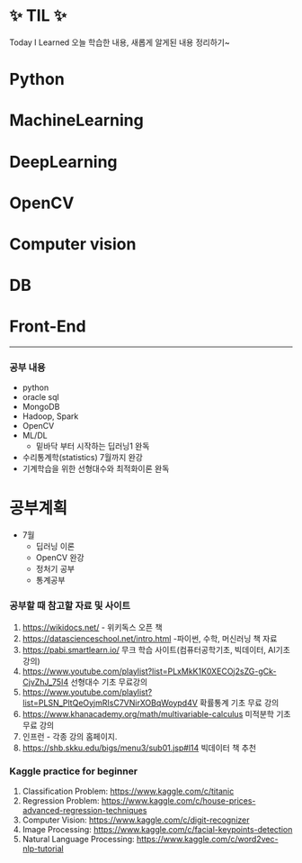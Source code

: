 # :sparkles: TIL :sparkles:

Today I Learned
오늘 학습한 내용, 새롭게 알게된 내용 정리하기~

# Python

# MachineLearning

# DeepLearning

# OpenCV

# Computer vision

# DB

# Front-End





---

### 공부 내용
- python
- oracle sql
- MongoDB
- Hadoop, Spark
- OpenCV
- ML/DL
  - 밑바닥 부터 시작하는 딥러닝1 완독
- 수리통계학(statistics) 7월까지 완강
- 기계학습을 위한 선형대수와 최적화이론 완독

# 공부계획

- 7월
  - 딥러닝 이론
  - OpenCV 완강
  - 정처기 공부
  - 통계공부

### 공부할 때 참고할 자료 및 사이트

1. https://wikidocs.net/    - 위키독스 오픈 책
2. https://datascienceschool.net/intro.html  -파이썬, 수학, 머신러닝 책 자료
3. https://pabi.smartlearn.io/ 무크 학습 사이트(컴퓨터공학기초, 빅데이터, AI기초 강의)
4. https://www.youtube.com/playlist?list=PLxMkK1K0XECOj2sZG-gCk-CjvZhJ_75I4 선형대수 기초 무료강의
5. https://www.youtube.com/playlist?list=PLSN_PltQeOyjmRIsC7VNirXOBqWoypd4V 확률통계 기초 무료 강의
6. https://www.khanacademy.org/math/multivariable-calculus 미적분학 기초 무료 강의
7. 인프런 - 각종 강의 홈페이지. 
8. https://shb.skku.edu/bigs/menu3/sub01.jsp#l14 빅데이터 책 추천

### Kaggle practice for beginner

1. Classification Problem: https://www.kaggle.com/c/titanic
2. Regression Problem: https://www.kaggle.com/c/house-prices-advanced-regression-techniques
3. Computer Vision: https://www.kaggle.com/c/digit-recognizer
4. Image Processing: https://www.kaggle.com/c/facial-keypoints-detection
5. Natural Language Processing: https://www.kaggle.com/c/word2vec-nlp-tutorial



